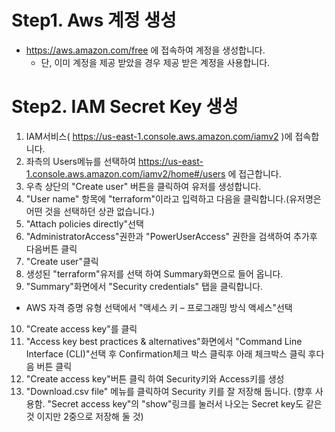 # Step1. Aws 계정 생성
* https://aws.amazon.com/free 에 접속하여 계정을 생성합니다.
  - 단, 이미 계정을 제공 받았을 경우 제공 받은 계정을 사용합니다.

# Step2. IAM Secret Key 생성
1. IAM서비스( https://us-east-1.console.aws.amazon.com/iamv2 )에 접속합니다.
2. 좌측의 Users메뉴를 선택하여 https://us-east-1.console.aws.amazon.com/iamv2/home#/users 에 접근합니다.
3. 우측 상단의 "Create user" 버튼을 클릭하여 유저를 생성합니다.
4. "User name" 항목에 "terraform"이라고 입력하고 다음을 클릭합니다.(유저명은 어떤 것을 선택하던 상관 없습니다.)
5. "Attach policies directly"선택
6. "AdministratorAccess"권한과 "PowerUserAccess" 권한을 검색하여 추가후 다음버튼 클릭
7. "Create user"클릭
8. 생성된 "terraform"유저를 선택 하여 Summary화면으로 들어 옵니다.
9. "Summary"화면에서 "Security credentials" 탭을 클릭합니다.
  - AWS 자격 증명 유형 선택에서 "액세스 키 – 프로그래밍 방식 액세스"선택
10. "Create access key"를 클릭
11. "Access key best practices & alternatives"화면에서 "Command Line Interface (CLI)"선택 후 Confirmation체크 박스 클릭후 아래 체크박스 클릭 후다음 버튼 클릭
12. "Create access key"버튼 클릭 하여 Security키와 Access키를 생성
13. "Download.csv file" 메뉴를 클릭하여 Security 키를 잘 저장해 둡니다. (향후 사용함. "Secret access key"의 "show"링크를 눌러서 나오는 Secret key도 같은 것 이지만 2중으로 저장해 둘 것)

